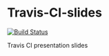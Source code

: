 # Travis-CI-slides

[![Build Status](https://travis-ci.org/Hydrock/Travis-CI-slides.svg?branch=master)](https://travis-ci.org/Hydrock/Travis-CI-slides)

Travis CI presentation slides